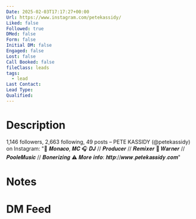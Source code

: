 ```yaml
---
Date: 2025-02-03T17:17:27+00:00
Url: https://www.instagram.com/petekassidy/
Liked: false
Followed: true
DMed: false
Form: false
Initial DM: false
Engaged: false
Lost: false
Call Booked: false
fileClass: leads
tags:
  - lead
Last Contact: 
Lead Type: 
Qualified: 
---
```

# Description
1,146 followers, 2,663 following, 49 posts – PETE KASSIDY (@petekassidy) on Instagram: "📍 𝑴𝒐𝒏𝒂𝒄𝒐, 𝑴𝑪
🎧 𝑫𝑱 // 𝑷𝒓𝒐𝒅𝒖𝒄𝒆𝒓 // 𝑹𝒆𝒎𝒊𝒙𝒆𝒓
📀 𝑾𝒂𝒓𝒏𝒆𝒓 // 𝑷𝒐𝒐𝒍𝒆𝑴𝒖𝒔𝒊𝒄 // 𝑩𝒐𝒏𝒆𝒓𝒊𝒛𝒊𝒏𝒈
⚠️ 𝑴𝒐𝒓𝒆 𝒊𝒏𝒇𝒐: 𝒉𝒕𝒕𝒑://𝒘𝒘𝒘.𝒑𝒆𝒕𝒆𝒌𝒂𝒔𝒔𝒊𝒅𝒚.𝒄𝒐𝒎"
# Notes

# DM Feed
